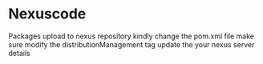 # Nexuscode
Packages upload to nexus repository 
kindly change the pom.xml file 
make sure modify the distributionManagement tag update the your nexus server details 
